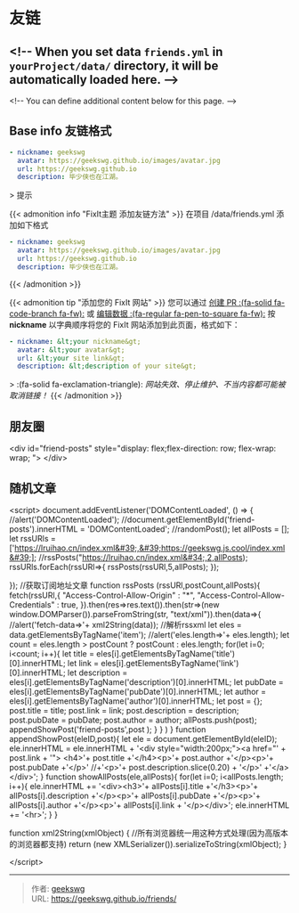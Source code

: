 # 友链


&lt;!-- When you set data `friends.yml` in `yourProject/data/` directory, it will be automatically loaded here. --&gt;
---
&lt;!-- You can define additional content below for this page. --&gt;
## Base info 友链格式

```yaml
- nickname: geekswg
  avatar: https://geekswg.github.io/images/avatar.jpg
  url: https://geekswg.github.io
  description: 毕少侠也在江湖。
```
&gt; 提示

{{&lt; admonition info &#34;FixIt主题 添加友链方法&#34; &gt;}}
在项目 /data/friends.yml 添加如下格式
```yaml
- nickname: geekswg
  avatar: https://geekswg.github.io/images/avatar.jpg
  url: https://geekswg.github.io
  description: 毕少侠也在江湖。
```
{{&lt; /admonition &gt;}}


{{&lt; admonition tip &#34;添加您的 FixIt 网站&#34; &gt;}}
您可以通过 [创建 PR :(fa-solid fa-code-branch fa-fw):](https://github.com/geekswg/blogFixit/pulls) 或 [编辑数据 :(fa-regular fa-pen-to-square fa-fw):](https://github.com/geekswg/blogFixit/edit/master/data/friends.yml)  按 **nickname** 以字典顺序将您的 FixIt 网站添加到此页面，格式如下：

```yml
- nickname: &lt;your nickname&gt;
  avatar: &lt;your avatar&gt;
  url: &lt;your site link&gt;
  description: &lt;description of your site&gt;
```

&gt; :(fa-solid fa-exclamation-triangle): *网站失效、停止维护、不当内容都可能被取消链接！*
{{&lt; /admonition &gt;}}

## 朋友圈

&lt;div id=&#34;friend-posts&#34; style=&#34;display: flex;flex-direction: row; flex-wrap: wrap;  &#34;&gt;
&lt;/div&gt;

## 随机文章

&lt;script&gt;
document.addEventListener(&#39;DOMContentLoaded&#39;, () =&gt; {
  //alert(&#39;DOMContentLoaded&#39;);
  //document.getElementById(&#39;friend-posts&#39;).innerHTML = &#39;DOMContentLoaded&#39;;
  //randomPost();
  let allPosts = [];
  let rssURls = [&#39;https://lruihao.cn/index.xml&#39;,&#39;https://geekswg.js.cool/index.xml&#39;];
  //rssPosts(&#34;https://lruihao.cn/index.xml&#34;,2,allPosts);
  rssURls.forEach(rssURl=&gt;{
    rssPosts(rssURl,5,allPosts);
  });
  
});
//获取订阅地址文章
function rssPosts (rssURl,postCount,allPosts){
  fetch(rssURl,{
      &#34;Access-Control-Allow-Origin&#34; : &#34;*&#34;,
      &#34;Access-Control-Allow-Credentials&#34; : true,
    }).then(res=&gt;res.text()).then(str=&gt;(new window.DOMParser()).parseFromString(str, &#34;text/xml&#34;)).then(data=&gt;{
        //alert(&#39;fetch-data=&gt;&#39;&#43; xml2String(data));
        //解析rssxml
        let eles = data.getElementsByTagName(&#39;item&#39;);
        //alert(&#39;eles.length=&gt;&#39;&#43; eles.length);
        let count = eles.length &gt; postCount ? postCount : eles.length;
        for(let i=0; i&lt;count; i&#43;&#43;){
          let title = eles[i].getElementsByTagName(&#39;title&#39;)[0].innerHTML;
          let link = eles[i].getElementsByTagName(&#39;link&#39;)[0].innerHTML;
          let description = eles[i].getElementsByTagName(&#39;description&#39;)[0].innerHTML;
          let pubDate = eles[i].getElementsByTagName(&#39;pubDate&#39;)[0].innerHTML;
          let author = eles[i].getElementsByTagName(&#39;author&#39;)[0].innerHTML;
          let post = {};
          post.title = title;
          post.link = link;
          post.description = description;
          post.pubDate = pubDate;
          post.author = author;
          allPosts.push(post);
          appendShowPost(&#39;friend-posts&#39;,post );
        }
    }
    )
}
function appendShowPost(eleID,post){
  let ele = document.getElementById(eleID);
  ele.innerHTML = ele.innerHTML &#43; 
  &#39;&lt;div style=&#34;width:200px;&#34;&gt;&lt;a href=&#34;&#39;
  &#43; post.link &#43; &#39;&#34;&gt; &lt;h4&gt;&#39;&#43; post.title &#43;&#39;&lt;/h4&gt;&lt;p&gt;&#39;&#43; post.author &#43;&#39;&lt;/p&gt;&lt;p&gt;&#39;&#43; post.pubDate &#43;&#39;&lt;/p&gt;&#39;
  //&#43;&#39;&lt;p&gt;&#39;&#43; post.description.slice(0.20) &#43; &#39;&lt;/p&gt;&#39;
  &#43;&#39;&lt;/a&gt;&lt;/div&gt;&#39;;
}
function showAllPosts(ele,allPosts){
  for(let i=0; i&lt;allPosts.length; i&#43;&#43;){
    ele.innerHTML &#43;= &#39;&lt;div&gt;&lt;h3&gt;&#39;&#43; allPosts[i].title &#43;&#39;&lt;/h3&gt;&lt;p&gt;&#39;&#43; allPosts[i].description &#43;&#39;&lt;/p&gt;&lt;p&gt;&#39;&#43; allPosts[i].pubDate &#43;&#39;&lt;/p&gt;&lt;p&gt;&#39;&#43; allPosts[i].author
    &#43;&#39;&lt;/p&gt;&lt;p&gt;&#39;&#43; allPosts[i].link &#43;
    &#39;&lt;/p&gt;&lt;/div&gt;&#39;;
    ele.innerHTML &#43;= &#39;&lt;hr&gt;&#39;;
  }
}

function xml2String(xmlObject) {
  //所有浏览器统一用这种方式处理(因为高版本的浏览器都支持)
  return (new XMLSerializer()).serializeToString(xmlObject);
}

&lt;/script&gt;


---

> 作者: [geekswg](https://github.com/geekswg)  
> URL: https://geekswg.github.io/friends/  

